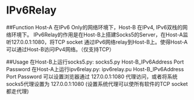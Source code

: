 # IPv6Relay

##Function
Host-A 在IPv6 Only的网络环境下，Host-B 在IPv4, IPv6双栈的网络环境下。
IPv6Relay的作用是在Host-B上搭建Socks5的Server，在Host-A监听127.0.0.1:1080，将TCP socket 通过IPv6网络relay到Host-B上。使得Host-A可以通过Host-B访问IPv4网络。（仅支持TCP）

##Usage
在Host-B上运行socks5.py: socks5.py Host-B_IPv6Address Port Password
在Host-A上运行ipv6relay.py: ipv6relay.pu Host-B_IPv6Address Port Password
可以设置浏览器通过 127.0.0.1:1080 代理访问，或者将系统socks5代理设置为 127.0.0.1:1080 (设置系统代理可以使所有软件的TCP socket都走代理)
